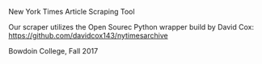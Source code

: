 New York Times Article Scraping Tool

Our scraper utilizes the Open Sourec Python wrapper build by David Cox:
https://github.com/davidcox143/nytimesarchive

Bowdoin College, Fall 2017
